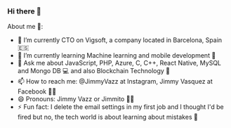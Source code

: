 ### Hi there 👋


<!-- **JimmyVazz/JimmyVazz** is a ✨ _special_ ✨ repository because its `README.md` (this file) appears on your GitHub profile. -->

About me 🤠:

- 🔭 I’m currently CTO on Vigsoft, a company located in Barcelona, Spain 🇪🇸
- 🌱 I’m currently learning Machine learning and mobile development 📱
- 💬 Ask me about JavaScript, PHP, Azure, C, C++, React Native, MySQL and Mongo DB 💻 and also Blockchain Technology 🦾
- 📫 How to reach me: @JimmyVazz at Instagram, Jimmy Vasquez at Facebook 👨‍💻
- 😄 Pronouns: Jimmy Vazz or Jimmito 🧑‍🎤
- ⚡ Fun fact: I delete the email settings in my first job and I thought I'd be fired but no, the tech world is about learning about mistakes 🚶
